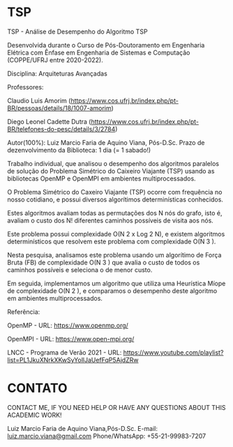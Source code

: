 # TSP
TSP - Análise de Desempenho do Algoritmo TSP

Desenvolvida durante o Curso de Pós-Doutoramento em Engenharia Elétrica com Ênfase em Engenharia de Sistemas e Computação (COPPE/UFRJ entre 2020-2022).

Disciplina: Arquiteturas Avançadas 

Professores:

Claudio Luis Amorim (https://www.cos.ufrj.br/index.php/pt-BR/pessoas/details/18/1007-amorim)

Diego Leonel Cadette Dutra (https://www.cos.ufrj.br/index.php/pt-BR/telefones-do-pesc/details/3/2784)

Autor(100%): Luiz Marcio Faria de Aquino Viana, Pós-D.Sc. Prazo de dezenvolvimento da Biblioteca: 1 dia (= 1 sabado!)

Trabalho individual, que analisou o desempenho dos algoritmos paralelos de solução do Problema Simétrico do Caixeiro Viajante (TSP) usando as bibliotecas OpenMP e OpenMPI em ambientes multiprocessados.

O Problema Simétrico do Caxeiro Viajante (TSP) ocorre com frequência no nosso cotidiano, e possui diversos algorítimos determinísticas conhecidos. 

Estes algoritmos avaliam todas as permutações dos N nós do grafo, isto é, avaliam o custo dos N! diferentes caminhos possíveis de visita aos nós.

Este problema possui complexidade O(N 2 x Log 2 N), e existem algoritmos determinísticos que resolvem este problema com complexidade O(N 3 ).

Nesta pesquisa, analisamos este problema usando um algorítimo de Força Bruta (FB) de complexidade O(N 3 ) que avalia o custo de todos os caminhos possíveis e seleciona o de menor custo.

Em seguida, implementamos um algoritmo que utiliza uma Heurística Míope de complexidade O(N 2 ), e comparamos o desempenho deste algoritmo em ambientes multiprocessados.

Referência:

OpenMP - URL: https://www.openmp.org/

OpenMPI - URL: https://www.open-mpi.org/

LNCC - Programa de Verão 2021 - URL: https://www.youtube.com/playlist?list=PL1JkuXNrkXKwSyYollJaUefFqP5AjdZRw

# CONTATO

CONTACT ME, IF YOU NEED HELP OR HAVE ANY QUESTIONS ABOUT THIS ACADEMIC WORK!

Luiz Marcio Faria de Aquino Viana,Pós-D.Sc.
E-mail: luiz.marcio.viana@gmail.com
Phone/WhatsApp: +55-21-99983-7207
